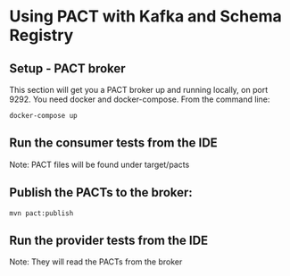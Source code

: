 # Using PACT with Kafka and Schema Registry

## Setup - PACT broker
This section will get you a PACT broker up and running locally, on port 9292.
You need docker and docker-compose. From the command line:
```
docker-compose up
```

## Run the consumer tests from the IDE
Note: PACT files will be found under target/pacts

## Publish the PACTs to the broker:
```
mvn pact:publish
```

## Run the provider tests from the IDE
Note: They will read the PACTs from the broker
